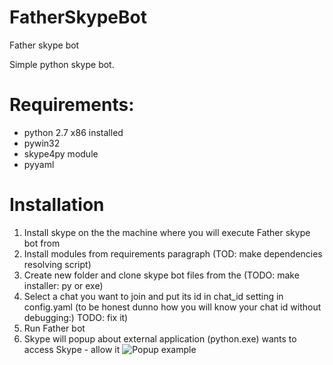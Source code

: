 FatherSkypeBot
==============

Father skype bot

Simple python skype bot.

Requirements:
=============
  * python 2.7 x86 installed
  * pywin32
  * skype4py module
  * pyyaml
  
  
Installation
============
  
  1. Install skype on the the machine where you will execute Father skype bot from
  2. Install modules from requirements paragraph (TOD: make dependencies resolving script)
  3. Create new folder and clone skype bot files from the (TODO: make installer: py or exe)
  4. Select a chat you want to join and put its id in chat_id setting in config.yaml (to be honest dunno how you will know your chat id without debugging:) TODO: fix it)
  5. Run Father bot
  6. Skype will popup about external application (python.exe) wants to access Skype - allow it ![Popup example](https://c.mql5.com/18/10/Access.png)
